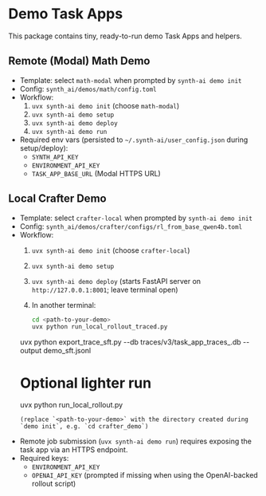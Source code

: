 # Demo Task Apps

This package contains tiny, ready-to-run demo Task Apps and helpers.

## Remote (Modal) Math Demo

- Template: select `math-modal` when prompted by `synth-ai demo init`
- Config: `synth_ai/demos/math/config.toml`
- Workflow:
  1. `uvx synth-ai demo init` (choose `math-modal`)
  2. `uvx synth-ai demo setup`
  3. `uvx synth-ai demo deploy`
  4. `uvx synth-ai demo run`
- Required env vars (persisted to `~/.synth-ai/user_config.json` during setup/deploy):
  - `SYNTH_API_KEY`
  - `ENVIRONMENT_API_KEY`
  - `TASK_APP_BASE_URL` (Modal HTTPS URL)

## Local Crafter Demo

- Template: select `crafter-local` when prompted by `synth-ai demo init`
- Config: `synth_ai/demos/crafter/configs/rl_from_base_qwen4b.toml`
- Workflow:
  1. `uvx synth-ai demo init` (choose `crafter-local`)
  2. `uvx synth-ai demo setup`
  3. `uvx synth-ai demo deploy` (starts FastAPI server on `http://127.0.0.1:8001`; leave terminal open)
  4. In another terminal:

     ```bash
     cd <path-to-your-demo>
     uvx python run_local_rollout_traced.py
    uvx python export_trace_sft.py --db traces/v3/task_app_traces_<timestamp>.db --output demo_sft.jsonl
     # Optional lighter run
     uvx python run_local_rollout.py
     ```
     (replace `<path-to-your-demo>` with the directory created during `demo init`, e.g. `cd crafter_demo`)

- Remote job submission (`uvx synth-ai demo run`) requires exposing the task app via an HTTPS endpoint.
- Required keys:
  - `ENVIRONMENT_API_KEY`
  - `OPENAI_API_KEY` (prompted if missing when using the OpenAI-backed rollout script)
